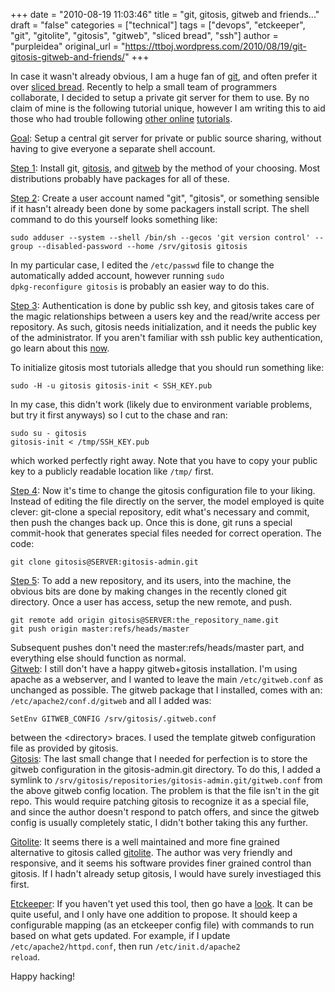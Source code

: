 +++
date = "2010-08-19 11:03:46"
title = "git, gitosis, gitweb and friends..."
draft = "false"
categories = ["technical"]
tags = ["devops", "etckeeper", "git", "gitolite", "gitosis", "gitweb", "sliced bread", "ssh"]
author = "purpleidea"
original_url = "https://ttboj.wordpress.com/2010/08/19/git-gitosis-gitweb-and-friends/"
+++

In case it wasn't already obvious, I am a huge fan of <a href="http://git-scm.com/">git</a>, and often prefer it over <a href="http://en.wikipedia.org/wiki/Sliced_bread">sliced bread</a>. Recently to help a small team of programmers collaborate, I decided to setup a private git server for them to use. By no claim of mine is the following tutorial unique, however I am writing this to aid those who had trouble following <a href="http://scie.nti.st/2007/11/14/hosting-git-repositories-the-easy-and-secure-way">other</a><a href="http://eagain.net/gitweb/?p=gitosis.git;a=blob;f=README.rst"> online</a> <a href="http://hokietux.net/blog/?p=58">tutorials</a>.

<span style="text-decoration:underline;">Goal</span>:
Setup a central git server for private or public source sharing, without having to give everyone a separate shell account.

<span style="text-decoration:underline;">Step 1</span>:
Install git, <a href="http://eagain.net/gitweb/?p=gitosis.git">gitosis</a>, and <a href="http://git.kernel.org/?p=git/git.git;a=tree;f=gitweb;">gitweb</a> by the method of your choosing. Most distributions probably have packages for all of these.

<span style="text-decoration:underline;">Step 2</span>:
Create a user account named "git", "gitosis", or something sensible if it hasn't already been done by some packagers install script. The shell command to do this yourself looks something like:

```
sudo adduser --system --shell /bin/sh --gecos 'git version control' --group --disabled-password --home /srv/gitosis gitosis
```

In my particular case, I edited the <code>/etc/passwd</code> file to change the automatically added account, however running <code>sudo dpkg-reconfigure gitosis</code> is probably an easier way to do this.

<span style="text-decoration:underline;">Step 3</span>:
Authentication is done by public ssh key, and gitosis takes care of the magic relationships between a users key and the read/write access per repository. As such, gitosis needs initialization, and it needs the public key of the administrator. If you aren't familiar with ssh public key authentication, go learn about this <a href="http://www.google.com/search?q=ssh+public+key+authentication">now</a>.

To initialize gitosis most tutorials alledge that you should run something like:

```
sudo -H -u gitosis gitosis-init < SSH_KEY.pub
```

In my case, this didn't work (likely due to environment variable problems, but try it first anyways) so I cut to the chase and ran:

```
sudo su - gitosis
gitosis-init < /tmp/SSH_KEY.pub
```

which worked perfectly right away. Note that you have to copy your public key to a publicly readable location like <code>/tmp/</code> first.

<span style="text-decoration:underline;">Step 4</span>:
Now it's time to change the gitosis configuration file to your liking. Instead of editing the file directly on the server, the model employed is quite clever: git-clone a special repository, edit what's necessary and commit, then push the changes back up. Once this is done, git runs a special commit-hook that generates special files needed for correct operation. The code:

```
git clone gitosis@SERVER:gitosis-admin.git
```

<span style="text-decoration:underline;">Step 5</span>:
To add a new repository, and its users, into the machine, the obvious bits are done by making changes in the recently cloned git directory. Once a user has access, setup the new remote, and push.

```
git remote add origin gitosis@SERVER:the_repository_name.git
git push origin master:refs/heads/master
```

<div>Subsequent pushes don't need the master:refs/heads/master part, and everything else should function as normal.</div>
<span style="text-decoration:underline;">Gitweb</span>:
I still don't have a happy gitweb+gitosis installation. I'm using apache as a webserver, and I wanted to leave the main <code>/etc/gitweb.conf</code> as unchanged as possible. The gitweb package that I installed, comes with an: <code>/etc/apache2/conf.d/gitweb</code> and all I added was:

```
SetEnv GITWEB_CONFIG /srv/gitosis/.gitweb.conf
```

<div>between the &lt;directory&gt; braces. I used the template gitweb configuration file as provided by gitosis.</div>
<span style="text-decoration:underline;">Gitosis</span>:
The last small change that I needed for perfection is to store the gitweb configuration in the gitosis-admin.git directory. To do this, I added a symlink to <code>/srv/gitosis/repositories/gitosis-admin.git/gitweb.conf</code> from the above gitweb config location. The problem is that the file isn't in the git repo. This would require patching gitosis to recognize it as a special file, and since the author doesn't respond to patch offers, and since the gitweb config is usually completely static, I didn't bother taking this any further.

<span style="text-decoration:underline;">Gitolite</span>:
It seems there is a well maintained and more fine grained alternative to gitosis called <a href="http://github.com/sitaramc/gitolite">gitolite</a>. The author was very friendly and responsive, and it seems his software provides finer grained control than gitosis. If I hadn't already setup gitosis, I would have surely investiaged this first.

<span style="text-decoration:underline;">Etckeeper</span>:
If you haven't yet used this tool, then go have a <a href="http://joey.kitenet.net/code/etckeeper/">look</a>. It can be quite useful, and I only have one addition to propose. It should keep a configurable mapping (as an etckeeper config file) with commands to run based on what gets updated. For example, if I update <code>/etc/apache2/httpd.conf</code>, then run <code>/etc/init.d/apache2 reload</code>.

Happy hacking!

